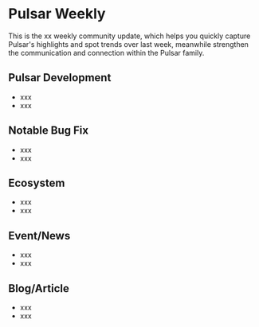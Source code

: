 # Pulsar Weekly

This is the xx weekly community update, which helps you quickly capture Pulsar's highlights and spot trends over last week, meanwhile strengthen the communication and connection within the Pulsar family.

## Pulsar Development

* xxx
* xxx

## Notable Bug Fix

* xxx
* xxx

## Ecosystem

* xxx
* xxx

## Event/News

* xxx
* xxx

## Blog/Article

* xxx
* xxx
